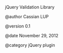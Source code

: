 
 jQuery Validation Library
 
 @author Cassian LUP
 
 @version 0.1
 
 @date November 29, 2012
 
 @category jQuery plugin
 
